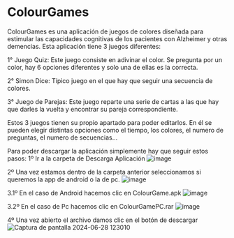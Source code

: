 # ColourGames
ColourGames es una aplicación de juegos de colores diseñada para estimular las capacidades cognitivas de los pacientes con Alzheimer y otras demencias. Esta aplicación tiene 3 juegos diferentes:

1° Juego Quiz: Este juego consiste en adivinar el color. Se pregunta por un color, hay 6 opciones diferentes y solo una de ellas es la correcta.

2° Simon Dice: Típico juego en el que hay que seguir una secuencia de colores.

3° Juego de Parejas: Este juego reparte una serie de cartas a las que hay que darles la vuelta y encontrar su pareja correspondiente.

Estos 3 juegos tienen su propio apartado para poder editarlos. En él se pueden elegir distintas opciones como el tiempo, los colores, el numero de preguntas, el numero de secuencias...

Para poder descargar la aplicación simplemente hay que seguir estos pasos:
1º Ir a la carpeta de Descarga Aplicación
![image](https://github.com/dannycata/ColourGames/assets/101550048/d2c91f0f-1ce6-44c1-ba05-a8abaaf93031)

2º Una vez estamos dentro de la carpeta anterior seleccionamos si queremos la app de android o la de pc.
![image](https://github.com/dannycata/ColourGames/assets/101550048/bb6ef515-62dc-4de4-9529-bbf5e6909b18)


3.1º En el caso de Android hacemos clic en ColourGame.apk
![image](https://github.com/dannycata/ColourGames/assets/101550048/35266f35-ff0c-4ff2-aed3-393190d6fc49)

3.2º En el caso de Pc hacemos clic en ColourGamePC.rar
![image](https://github.com/dannycata/ColourGames/assets/101550048/cfdaeb9d-7125-489b-af36-f6113ed43281)


4º Una vez abierto el archivo damos clic en el botón de descargar
![Captura de pantalla 2024-06-28 123010](https://github.com/dannycata/ColourGames/assets/101550048/002b56c0-1275-4cf5-81ec-0625fc5b65cb)



